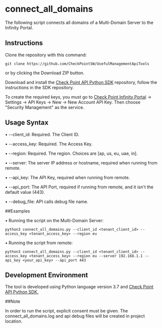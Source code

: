 # connect_all_domains

The following script connects all domains of a Multi-Domain Server to the Infinity Portal.

## Instructions
Clone the repository with this command:
```git
git clone https://github.com/CheckPointSW/UsefulManagementApiTools
```
or by clicking the Download ZIP button. 

Download and install the [Check Point API Python SDK](https://github.com/CheckPointSW/cp_mgmt_api_python_sdk) 
repository, follow the instructions in the SDK repository.

To create the required keys, you must go to [Check Point Infinity Portal](https://portal.checkpoint.com) -> Settings -> API Keys -> New -> New Account API Key.
Then choose "Security Management" as the service.

## Usage Syntax

• --client_id: Required. The Client ID.

• --access_key: Required. The Access Key.

• --region: Required. The region. Choices are [ap, us, eu, uae, in].

• --server: The server IP address or hostname, required when running from remote.

• --api_key: The API Key, required when running from remote.

• --api_port: The API Port, required if running from remote, and it isn't the default value (443).

• --debug_file: API calls debug file name.

##Examples

• Running the script on the Multi-Domain Server:

`python3 connect_all_domains.py --client_id <tenant_client_id> --access_key <tenant_access_key> --region eu`

• Running the script from remote:

`python3 connect_all_domains.py --client_id <tenant_client_id> --access_key <tenant_access_key> --region eu --server 192.168.1.1 --api_key <your_api_key> --api_port 443`

## Development Environment

The tool is developed using Python language version 3.7 and [Check Point API Python SDK.](https://github.com/CheckPoint-APIs-Team/cpapi-python-sdk)

##Note

In order to run the script, explicit consent must be given.
The connect_all_domains.log and api debug files will be created in project location.
